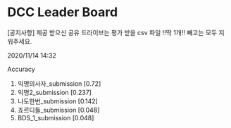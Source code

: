 # DCC Leader Board
[공지사항] 제공 받으신 공유 드라이브는 평가 받을 csv 파일 !!딱 1개!! 빼고는 모두 지워주세요.

2020/11/14 14:32

Accuracy
1. 익명의사자_submission [0.72]  
2. 익명2_submission [0.237]  
3. 나도한번_submission [0.142]  
4. 죠르디들_submission [0.048]  
5. BDS_1_submission [0.048]  
